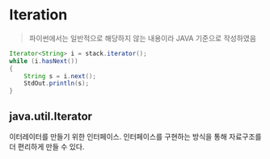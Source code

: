 # Iteration

> 파이썬에서는 일반적으로 해당하지 않는 내용이라 JAVA 기준으로 작성하였음

```java
Iterator<String> i = stack.iterator();
while (i.hasNext())
{
    String s = i.next();
    StdOut.println(s);
}
```

## java.util.Iterator

이터레이터를 만들기 위한 인터페이스. 인터페이스를 구현하는 방식을 통해 자료구조를 더 편리하게 만들 수 있다.
